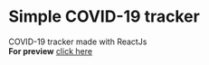 # Simple COVID-19 tracker
COVID-19 tracker made with ReactJs <br>
**For preview** [click here](https://dreamy-agnesi-4b11e1.netlify.app/)
